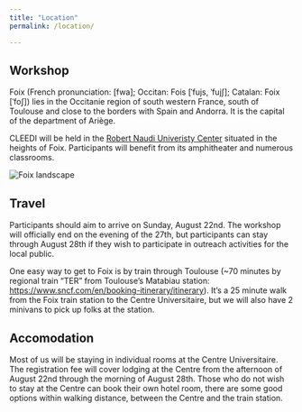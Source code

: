 ```yaml
---
title: "Location"
permalink: /location/

---
```


## Workshop

<p> Foix (French pronunciation: ​[fwa]; Occitan: Fois [ˈfujs, ˈfujʃ]; Catalan: Foix [ˈfoʃ]) lies in the Occitanie region of south western France,  south of Toulouse and close to the borders with Spain and Andorra. It is the capital of the department of Ariège.
     
CLEEDI will be held in the [Robert Naudi Univeristy Center](https://centre-universitaire-ariege.fr/beneficier-de-nos-locaux/) situated in the heights of Foix. Participants will benefit from its amphitheater and numerous classrooms.



</p>

<img src="https://charlesll.github.io/CLEEDI2021/assets/images/foix_wiki.jpg"
     alt="Foix landscape"
     style="float:left: margin-right: 10px;" />


## Travel

Participants should aim to arrive on Sunday, August 22nd. The workshop will officially end on the evening of the 27th, but participants can stay through August 28th if they wish to participate in outreach activities for the local public.

One easy way to get to Foix is by train through Toulouse (~70 minutes by regional train “TER” from Toulouse’s Matabiau station: https://www.sncf.com/en/booking-itinerary/itinerary). It’s a 25 minute walk from the Foix train station to the Centre Universitaire, but we will also have 2 minivans to pick up folks at the station. 

## Accomodation

Most of us will be staying in individual rooms at the Centre Universitaire. The registration fee will cover lodging at the Centre from the afternoon of August 22nd through the morning of August 28th. Those who do not wish to stay at the Centre can book their own hotel room, there are some good options within walking distance, between the Centre and the train station.
